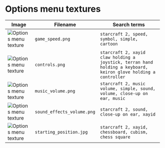 # Options menu textures

<!-- markdownlint-disable MD013 --><!-- Tables cannot be split up over lines, hence will break 80 characters per line -->

| Image                                             | Filename                   | Search terms                                                                                                    |
| ------------------------------------------------- | -------------------------- | --------------------------------------------------------------------------------------------------------------- |
| ![Options menu texture](game_speed.png)           | `game_speed.png`           | `starcraft 2, speed, symbol, simple, cartoon`                                                                   |
| ![Options menu texture](controls.png)             | `controls.png`             | `starcraft 2, xayid claw holding a joystick, terran hand holding a keyboard, keiron glove holding a controller` |
| ![Options menu texture](music_volume.png)         | `music_volume.png`         | `starcraft 2, music volume, simple, sound, volume, close-up on ear, music`                                      |
| ![Options menu texture](sound_effects_volume.png) | `sound_effects_volume.png` | `starcraft 2, sound, close-up on ear, xayid`                                                                     |
| ![Options menu texture](starting_position.jpg)    | `starting_position.jpg`    | `starcraft 2, xayid, chessboard, cubism, chess square`                                                           |

<!-- markdownlint-enable MD013 -->
